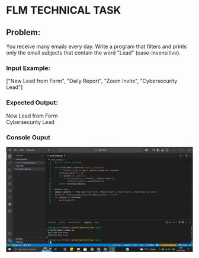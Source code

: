 # FLM TECHNICAL TASK
## Problem:
You receive many emails every day. Write a program that filters and prints only the email subjects that contain the word "Lead" (case-insensitive).

### Input Example:
["New Lead from Form", "Daily Report", "Zoom Invite", "Cybersecurity Lead"]

### Expected Output:
New Lead from Form  
Cybersecurity Lead

### Console Ouput
![Console Output](console-output.png)
